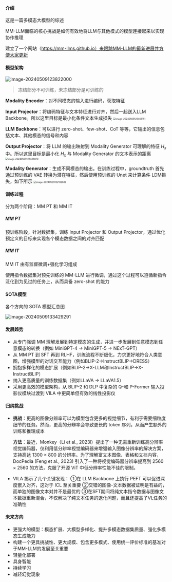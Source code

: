#### 介绍

这是一篇多模态大模型的综述

MM-LLM面临的核心挑战是如何有效地将LLM与其他模式的模型连接起来以实现协作推理

建立了一个网站（https://mm-llms.github.io）来跟踪MM-LLM的最新进展并方便大家更新

#### 模型架构

![image-20240509123822000](https://gitee.com/mianmann/drawing-bed-warehouse/raw/master/img/image-20240509123822000.png)

> 冻结部分不可训练，未冻结部分是可训练的

**Modality Encoder**：对不同模态的输入进行编码，获取特征

**Input Projector**：将编码特征与文本特征进行对齐，然后一起送入LLM Backbone。所以这里目标是最小化条件文本生成损失
<img src="https://gitee.com/mianmann/drawing-bed-warehouse/raw/master/img/image-20240509125405151.png" alt="image-20240509125405151" style="zoom:50%;" />

**LLM Backbone**：可以进行 zero-shot、few-shot、CoT 等等，它输出的信息包括文本、其他模态的信号和内容

**Output Projector**：将 LLM 的输出映射到 Modality Generator 可理解的特征 $H_x$ 中。所以这里目标是最小化 $H_x$ 与 Modality Generator 的文本表示的距离
<img src="https://gitee.com/mianmann/drawing-bed-warehouse/raw/master/img/image-20240509125438870.png" alt="image-20240509125438870" style="zoom:50%;" />

**Modality Generator**：生成不同模态的输出。在训练过程中，groundtruth 首先通过预训练的 VAE 转换为潜在特征，然后使用预训练的 Unet 来计算条件 LDM损失，如下所示
<img src="https://gitee.com/mianmann/drawing-bed-warehouse/raw/master/img/image-20240509132132639.png" alt="image-20240509132132639" style="zoom:50%;" />

#### 训练过程

分为两个阶段：MM PT 和 MM IT

##### MM PT

预训练阶段，针对数据集，训练 Input Projector 和 Output Projector，通过优化预定义的目标来实现各个模态数据之间的对齐匹配

##### MM IT

MM IT 由有监督微调+强化学习组成

使用指令数据集对预先训练的 MM-LLM 进行微调，通过这个过程可以遵循新指令泛化到为见过的任务上，从而具备 zero-shot 的能力

#### SOTA模型

各个方向的 SOTA 模型汇总图

![image-20240509133429291](https://gitee.com/mianmann/drawing-bed-warehouse/raw/master/img/image-20240509133429291.png)

#### 发展趋势

- 从专门强调 MM 理解发展到特定模态的生成，并进一步发展到任意模态到任意模态的转换（例如 MiniGPT-4 → MiniGPT-5 → NExT-GPT）
- 从 MM PT 到 SFT 再到 RLHF，训练流程不断细化，力求更好地符合人类意图，增强模型的对话交互能力（例如BLIP-2→InstructBLIP→DRESS）
- 拥抱多样化的模态扩展（例如BLIP-2→X-LLM和InstructBLIP→X-InstructBLIP）
- 纳入更高质量的训练数据集（例如LLaVA → LLaVA1.5）
- 采用更高效的模型架构，从 BLIP-2 和 DLP 中复杂的 Q-和 P-Former 输入投影仪模块过渡到 VILA 中更简单但有效的线性投影仪

#### 归纳挑战

- **挑战**：更高的图像分辨率可以为模型包含更多的视觉细节，有利于需要细粒度细节的任务。然而，更高的分辨率会导致更长的 token 序列，从而产生额外的训练和推理成本

  **方法**：最近，Monkey（Li et al., 2023l）提出了一种无需重新训练高分辨率视觉编码器，仅利用低分辨率视觉编码器来增强输入图像分辨率的解决方案，支持高达 1300 × 800 的分辨率。为了理解富文本图像、表格和文档内容，DocPedia (Feng et al., 2023) 引入了一种将视觉编码器分辨率提高到 2560 × 2560 的方法，克服了开源 ViT 中低分辨率性能不佳的限制。

- VILA 揭示了几个关键发现：
  ①在 LLM Backbone 上执行 PEFT 可以促进深度嵌入对齐，这对于 ICL 至关重要
  ②交错的图像-文本数据被证明是有益的，而单独的图像文本对并不是最优的
  ③在SFT期间将纯文本指令数据与图像文本数据重新混合，不仅解决了纯文本任务的退化问题，而且还提高了VL任务的准确性

#### 未来方向

- 更强大的模型：模态扩展、大模型多样化、提升多模态数据集质量、强化多模态生成能力
- 构建一个更具挑战性、更大规模、包含更多模式、使用统一评价标准的基准对于MM-LLM的发展至关重要
- 轻量化部署
- 具身智能
- 持续学习
- 减轻幻觉现象